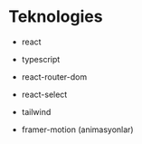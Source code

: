 # Teknologies

- react
- typescript

- react-router-dom
- react-select
- tailwind
- framer-motion (animasyonlar)
